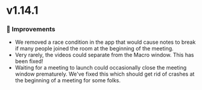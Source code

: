 # v1.14.1

### 🦋 Improvements
 - We removed a race condition in the app that would cause notes to break if many people joined the room at the beginning of the meeting.
 - Very rarely, the videos could separate from the Macro window. This has been fixed!
 - Waiting for a meeting to launch could occasionally close the meeting window prematurely. We've fixed this which should get rid of crashes at the beginning of a meeting for some folks.
